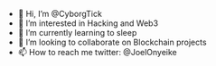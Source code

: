- 👋 Hi, I’m @CyborgTick
- 👀 I’m interested in Hacking and Web3
- 🌱 I’m currently learning to sleep
- 💞️ I’m looking to collaborate on Blockchain projects
- 📫 How to reach me twitter: @JoelOnyeike

<!---
CyborgTick/CyborgTick is a ✨ special ✨ repository because its `README.md` (this file) appears on your GitHub profile.
You can click the Preview link to take a look at your changes.
--->
